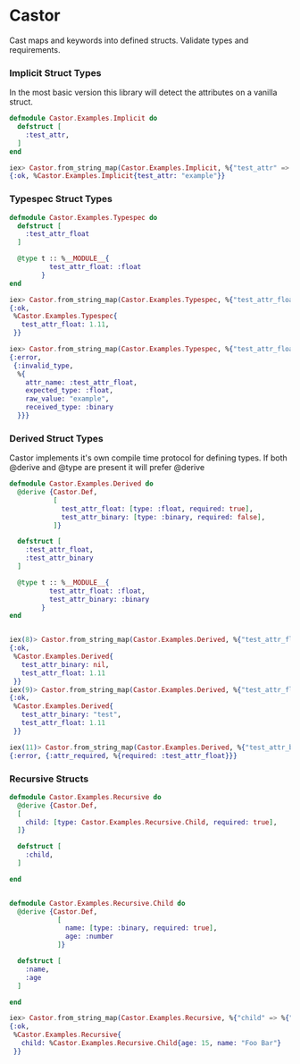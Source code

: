 # Castor

Cast maps and keywords into defined structs. Validate types and requirements.

### Implicit Struct Types

In the most basic version this library will detect the attributes on a vanilla struct.

```elixir
defmodule Castor.Examples.Implicit do
  defstruct [
    :test_attr,
  ]
end

iex> Castor.from_string_map(Castor.Examples.Implicit, %{"test_attr" => "example"})
{:ok, %Castor.Examples.Implicit{test_attr: "example"}}
```

### Typespec Struct Types

```elixir
defmodule Castor.Examples.Typespec do
  defstruct [
    :test_attr_float
  ]

  @type t :: %__MODULE__{
          test_attr_float: :float
        }
end

iex> Castor.from_string_map(Castor.Examples.Typespec, %{"test_attr_float" => 1.11})
{:ok,
 %Castor.Examples.Typespec{
   test_attr_float: 1.11,
 }}

iex> Castor.from_string_map(Castor.Examples.Typespec, %{"test_attr_float" => "example"})
{:error,
 {:invalid_type,
  %{
    attr_name: :test_attr_float,
    expected_type: :float,
    raw_value: "example",
    received_type: :binary
  }}}
```

### Derived Struct Types

Castor implements it's own compile time protocol for defining types.
If both @derive and @type are present it will prefer @derive

```elixir
defmodule Castor.Examples.Derived do
  @derive {Castor.Def,
           [
             test_attr_float: [type: :float, required: true],
             test_attr_binary: [type: :binary, required: false],
           ]}

  defstruct [
    :test_attr_float,
    :test_attr_binary
  ]

  @type t :: %__MODULE__{
          test_attr_float: :float,
          test_attr_binary: :binary
        }
end


iex(8)> Castor.from_string_map(Castor.Examples.Derived, %{"test_attr_float" => 1.11})
{:ok,
 %Castor.Examples.Derived{
   test_attr_binary: nil,
   test_attr_float: 1.11
 }}
iex(9)> Castor.from_string_map(Castor.Examples.Derived, %{"test_attr_float" => 1.11, "test_attr_binary" => "test"})
{:ok,
 %Castor.Examples.Derived{
   test_attr_binary: "test",
   test_attr_float: 1.11
 }}

iex(11)> Castor.from_string_map(Castor.Examples.Derived, %{"test_attr_binary" => "test"})
{:error, {:attr_required, %{required: :test_attr_float}}}
```

### Recursive Structs

```elixir
defmodule Castor.Examples.Recursive do
  @derive {Castor.Def,
  [
    child: [type: Castor.Examples.Recursive.Child, required: true],
  ]}

  defstruct [
    :child,
  ]

end


defmodule Castor.Examples.Recursive.Child do
  @derive {Castor.Def,
            [
              name: [type: :binary, required: true],
              age: :number
            ]}

  defstruct [
    :name,
    :age
  ]

end

iex> Castor.from_string_map(Castor.Examples.Recursive, %{"child" => %{"name" => "Foo Bar", "age" => 15}})
{:ok,
 %Castor.Examples.Recursive{
   child: %Castor.Examples.Recursive.Child{age: 15, name: "Foo Bar"}
 }}
```
